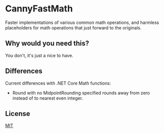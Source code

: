 # CannyFastMath

Faster implementations of various common math operations,
and harmless placeholders for math operations that just
forward to the originals.

## Why would you need this?

You don't, it's just a nice to have.

## Differences
Current differences with .NET Core Math functions:
 * Round with no MidpointRounding specified rounds away from zero instead of to nearest even integer.

## License

[MIT](LICENSE)

